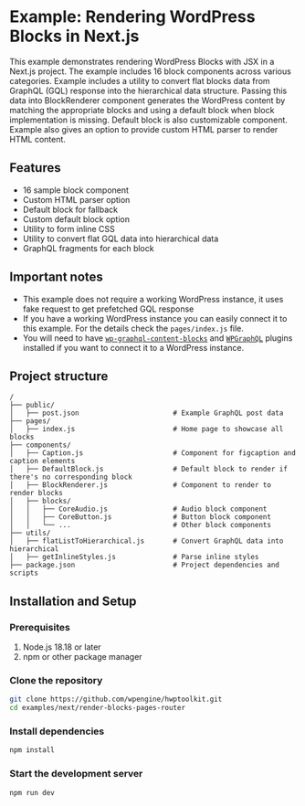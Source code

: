 # Example: Rendering WordPress Blocks in Next.js

This example demonstrates rendering WordPress Blocks with JSX in a Next.js project. The example includes 16 block components across various categories. Example includes a utility to convert flat blocks data from GraphQL (GQL) response into the hierarchical data structure. Passing this data into BlockRenderer component generates the WordPress content by matching the appropriate blocks and using a default block when block implementation is missing. Default block is also customizable component. Example also gives an option to provide custom HTML parser to render HTML content.

## Features

- 16 sample block component
- Custom HTML parser option
- Default block for fallback
- Custom default block option
- Utility to form inline CSS
- Utility to convert flat GQL data into hierarchical data
- GraphQL fragments for each block

## Important notes

- This example does not require a working WordPress instance, it uses fake request to get prefetched GQL response
- If you have a working WordPress instance you can easily connect it to this example. For the details check the `pages/index.js` file.
- You will need to have [`wp-graphql-content-blocks`](https://github.com/wpengine/wp-graphql-content-blocks) and [`WPGraphQL`](https://wordpress.org/plugins/wp-graphql/) plugins installed if you want to connect it to a WordPress instance.

## Project structure

```
/
├── public/
│   ├── post.json                       # Example GraphQL post data
├── pages/
│   ├── index.js                        # Home page to showcase all blocks
├── components/
│   ├── Caption.js                      # Component for figcaption and caption elements
│   ├── DefaultBlock.js                 # Default block to render if there's no corresponding block
│   ├── BlockRenderer.js                # Component to render to render blocks
│   ├── blocks/
│   │   ├── CoreAudio.js                # Audio block component
│   │   ├── CoreButton.js               # Button block component
│   │   └── ...                         # Other block components
├── utils/
│   ├── flatListToHierarchical.js       # Convert GraphQL data into hierarchical
│   ├── getInlineStyles.js              # Parse inline styles
├── package.json                        # Project dependencies and scripts
```

## Installation and Setup

### Prerequisites

1. Node.js 18.18 or later
2. npm or other package manager

### Clone the repository

```bash
git clone https://github.com/wpengine/hwptoolkit.git
cd examples/next/render-blocks-pages-router
```

### Install dependencies

```bash
npm install
```

### Start the development server

```bash
npm run dev
```

